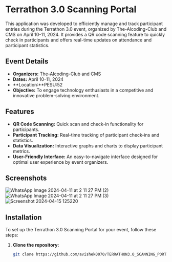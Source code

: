 # Terrathon 3.0 Scanning Portal

This application was developed to efficiently manage and track participant entries during the Terrathon 3.0 event, organized by The-Alcoding-Club and CMS on April 10-11, 2024. It provides a QR code scanning feature to quickly check in participants and offers real-time updates on attendance and participant statistics.

## Event Details

- **Organizers:** The-Alcoding-Club and CMS
- **Dates:** April 10-11, 2024
- **Location:**PESU:52
- **Objective:** To engage technology enthusiasts in a competitive and innovative problem-solving environment.

## Features

- **QR Code Scanning:** Quick scan and check-in functionality for participants.
- **Participant Tracking:** Real-time tracking of participant check-ins and statistics.
- **Data Visualization:** Interactive graphs and charts to display participant metrics.
- **User-Friendly Interface:** An easy-to-navigate interface designed for optimal user experience by event organizers.

## Screenshots

![WhatsApp Image 2024-04-11 at 2 11 27 PM (2)](https://github.com/avishek0070/TERRATHON3.0_SCANNING_PORTAL/assets/116940851/da1e4041-1916-49f4-9a0e-ba381b00790b)
![WhatsApp Image 2024-04-11 at 2 11 27 PM (3)](https://github.com/avishek0070/TERRATHON3.0_SCANNING_PORTAL/assets/116940851/180337a4-eb89-440d-b282-655fbd294ab2)
![Screenshot 2024-04-15 125220](https://github.com/avishek0070/TERRATHON3.0_SCANNING_PORTAL/assets/116940851/b1924976-26bf-4a9c-a87c-c979f5147ad1)

## Installation

To set up the Terrathon 3.0 Scanning Portal for your event, follow these steps:

1. **Clone the repository:**

   ```bash
   git clone https://github.com/avishek0070/TERRATHON3.0_SCANNING_PORTAL





